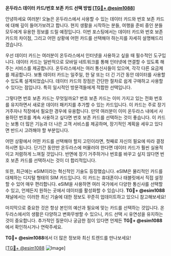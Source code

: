 **온두라스 데이터 카드/번호 보존 카드 선택 방법 [[TG💪+ @esim1088](https://t.me/s/esim1088)]**

안녕하세요 여러분! 오늘은 온두라스에서 사용할 수 있는 데이터 카드와 번호 보존 카드에 대해 깊이 들어가보려고 합니다. 현지 생활을 시작하는 분들, 여행을 준비 중인 분들 모두에게 유용한 정보를 드릴 예정입니다. 이번 포스팅에서는 데이터 카드와 번호 보존 카드의 차이점, 그리고 어떤 상황에 어떤 카드를 선택해야 하는지를 자세히 설명해드리겠습니다.

우선 데이터 카드는 여러분이 온두라스에서 인터넷을 사용하고 싶을 때 필수적인 도구입니다. 데이터 카드는 일반적으로 모바일 네트워크를 통해 인터넷에 연결할 수 있도록 해주는 서비스를 제공합니다. 온두라스에서는 여러 통신사들이 있으며, 각각 다른 요금제를 제공합니다. 보통 데이터 카드는 일주일, 한 달 또는 더 긴 기간 동안 데이터를 사용할 수 있도록 설계되었습니다. 데이터 카드의 장점은 간단한 절차로 쉽게 구매하고 사용할 수 있다는 점입니다. 특히 일시적인 방문객들에게 적합한 선택입니다.

그렇다면 번호 보존 카드는 무엇일까요? 번호 보존 카드는 이미 가지고 있는 전화 번호를 유지하면서 새로운 데이터 패키지를 추가할 수 있는 카드입니다. 이 카드는 주로 장기 거주자나 직장에서 필요한 경우에 유용합니다. 만약 여러분이 이미 온두라스 내에서 사용하던 번호를 계속 사용하고 싶다면 번호 보존 카드를 선택하는 것이 좋습니다. 이 카드는 보통 더 많은 기능과 더 나은 고객 서비스를 제공하며, 장기적인 계획을 세우고 있다면 반드시 고려해야 할 부분입니다.

어떤 상황에서 어떤 카드를 선택해야 할지 고민이라면, 첫째로 자신의 필요에 따라 결정하시면 됩니다. 단기간 동안만 온두라스에 머물러야 한다면 데이터 카드가 훨씬 실용적이고 저렴하게 느껴질 것입니다. 반면에 장기 거주하거나 번호를 바꾸고 싶지 않다면 번호 보존 카드를 선택하시는 것이 더 합리적입니다.

또한, 최근에는 eSIM이라는 혁신적인 기술도 등장했습니다. eSIM은 물리적인 카드를 대체하는 디지털 형태의 SIM 카드입니다. 이 카드는 휴대폰이나 태블릿에서 직접 설정할 수 있어 매우 편리합니다. eSIM을 사용하면 여러 국가에서 다양한 통신사를 선택할 수 있고, 언제든지 원하는 곳에서 데이터를 활성화할 수 있습니다. **TG💪+ @esim1088** 채널에서는 이러한 최신 기술에 대한 정보도 꾸준히 업데이트하고 있으니 참고해보세요!

마지막으로 중요한 것은 항상 본인의 예산과 필요에 맞는 카드를 선택하는 것입니다. 온두라스에서의 생활은 다양하고 변화무쌍할 수 있으니, 카드 선택 시 유연성을 유지하는 것이 중요합니다. 추가적인 질문이나 궁금한 점이 있다면 언제든 **TG💪+ @esim1088**에서 확인하시거나 연락주세요.

**TG💪+ @esim1088**에서 더 많은 정보와 최신 트렌드를 만나보세요! 

[[TG💪+ @esim1088](https://t.me/s/esim1088) ![Image](https://i.postimg.cc/Y0z9fWf4/image.png)]